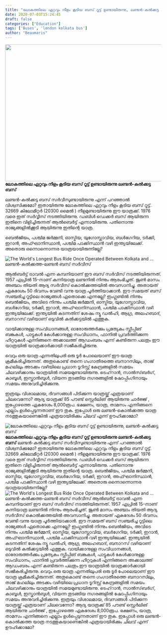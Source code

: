 ```yaml
---
title: "ലോകത്തിലെ ഏറ്റവും നീളം കൂടിയ ബസ് റൂട്ട് ഉണ്ടായിരുന്നു, ലണ്ടൻ-കൽക്കട്ട ബസ്"
date: 2020-07-03T15:24:45
draft: false
categories: ["Education"]
tags: ['Buses', 'london kolkata bus']
author: "Beaumaris"
---
```


<strong><a href="https://wordpress-972788-3403151.cloudwaysapps.com/post-about-london-kolkata-bus/279298/china-india-pm-border-issue-449" rel="attachment wp-att-279299"><img class="alignleft size-full wp-image-279299" src="https://cdn.boolokam.com/articles/2020/07/china-india-pm-border-issue-41.jpg" alt="" width="845" height="440" /></a>ലോകത്തിലെ ഏറ്റവും നീളം കൂടിയ ബസ് റൂട്ട് ഉണ്ടായിരുന്നു ലണ്ടൻ-കൽക്കട്ട ബസ്</strong>

ലണ്ടൻ-കൽക്കട്ട ബസ് സർവീസുണ്ടായിരുന്നു എന്ന് പറഞ്ഞാൽ വിശ്വസിക്കുമോ? ഇതായിരുന്നു ലോകത്തിലെ ഏറ്റവും നീളം കൂടിയ ബസ് റൂട്ട്. 32669 കിലോമീറ്റർ (20300 മൈൽ ) നീളമുണ്ടായിരുന്നു ഈ യാത്രക്ക്. 1976 വരെ ഇത് സർവ്വീസ് നടത്തിയിരുന്നു. ഡബിൾ ഡെക്കർ ബസ് ആയിരുന്ന ഇതിനെ വിളിച്ചിരുന്നത് ആൽബെർട്ട് എന്നായിരുന്നു. പതിനൊന്നു രാജ്യങ്ങളിൽക്കൂടി ആയിരുന്നു ഇതിന്റെ യാത്ര.

ബെൽജിയം, പശ്ചിമ ജർമ്മനി, ഓസ്ട്രിയ, യുഗോസ്ലാവിയ, ബൾഗേറിയ, ടർക്കി, ഇറാൻ, അഫ്ഘാനിസ്ഥാൻ, പശ്ചിമ പാക്കിസ്ഥാൻ വഴി ഇന്ത്യയിലേക്ക്. അതൊരു ഒന്നൊന്നൊന്നര യാത്രയായിരുന്നില്ലേ?

<img src="https://untoldstory.in/wp-content/uploads/2020/07/Albert-tour.png" alt="The World's Longest Bus Ride Once Operated Between Kolkata and ..." />ലണ്ടൻ-കൽക്കത്ത-ലണ്ടൻ ബസ് സർവീസ്

ആൽബർട്ട് ട്രാവൽ എന്ന കമ്പനിയാണ് ഈ ബസ് സർവീസ് നടത്തിയിരുന്നത്. 1957 ഏപ്രിൽ 15-നാണ് കന്നിയാത്ര ലണ്ടനിൽ നിന്നും ആരംഭിച്ചത്. ജൂൺ മാസം അഞ്ചാം തിയതി ആദ്യ സർവീസ് കൊൽക്കത്തയിൽ അവസാനിച്ചു. അതായത് ഏകദേശം 50 ദിവസം വേണ്ടി വന്നു യാത്ര പൂർത്തിയാക്കാൻ. ഈ സമയത് ബസ് സഞ്ചരിച്ച റൂട്ടിലെ രാജ്യങ്ങൾ ഏതൊക്കെ എന്നല്ലേ? ഇംഗ്ലണ്ടിൽ നിന്നും ബെൽജിയം, അവിടെ നിന്നും പശ്ചിമ ജർമ്മനി, ഓസ്ട്രിയ, യുഗോസ്ലാവിയ, ബൾഗേറിയ, ടർക്കി, ഇറാൻ, അഫ്ഘാനിസ്ഥാൻ, പശ്ചിമ പാക്കിസ്ഥാൻ വഴി ഇന്ത്യയിലേക്ക്. ഇന്ത്യയിൽ കടന്നതിന് ശേഷം ന്യൂ ഡൽഹി, ആഗ്ര, അലഹബാദ്, ബനാറസ് വഴിയാണ് ഒടുവിൽ കൽക്കട്ടയിൽ എത്തുക.

വായിക്കാനുള്ള സംവിധാനങ്ങൾ, ഓരോരുത്തർക്കും പ്രത്യേകം സ്ലീപ്പിങ് ബങ്കുകൾ, പാട്ടുകൾ കേൾക്കാനുള്ള സംവിധാനം, ഫാനിൽ പ്രവർത്തിക്കുന്ന ഹീറ്ററുകൾ എന്നിങ്ങനെ അക്കാലത്ത് ആഡംബരം എന്ന് കണ്ടിരുന്ന പലതും ഈ യാത്രയിൽ യാത്രക്കാർക്കായി സജീകരിച്ചിരുന്നു.

വെറും ഒരു യാത്ര എന്നതിലുപരി ഒരു ടൂർ പോലെയാണ് ഈ യാത്ര ക്രമീകരിച്ചിരുന്നത്. അതുകൊണ്ട് തന്നെ ഗംഗാതീരത്തെ ബനാറസിലും, താജ് മഹലിലും അടക്കം വഴിയിലെ പ്രധാന ടൂറിസ്റ്റ് കേന്ദ്രങ്ങളിൽ സമയം ചിലവഴിക്കാനും യാത്രയിൽ സമയമുണ്ടായിരുന്നു. ടെഹ്‌റാൻ, സാൽസ്‌ബർഗ്‌, കാബൂൾ, ഇസ്താൻബുൾ, വിയന്ന തുടങ്ങിയ നഗരങ്ങളിൽ ഷോപ്പിംഗിനായും സമയം അനുവദിച്ചിരിക്കുന്നു.

ഇത്രയും വിശാലമായ, ദിവസങ്ങൾ പിടിക്കുന്ന യാത്രയ്ക്ക് എത്രയാണ് ചിലവെന്നോ? ആദ്യ യാത്രക്ക് 85 പൗണ്ട് സ്റ്റെർലിങ് ആയിരുന്നു ചാർജ്ജ് , ഇപ്പോഴത്തെ ഏകദേശം 8,000രൂപ. ഭക്ഷണം, യാത്ര, താമസം എന്നിങ്ങനെ എല്ലാം ഉൾപ്പെടുന്നതാണ് ഈ തുക. ഇപ്പോൾ ഒരു ലണ്ടൻ-കൊൽക്കത്ത യാത്ര നടത്തുകയാണെങ്കിൽ എത്രയായിരിക്കും ചിലവ് എന്ന് ഊഹിക്കാമോ?


![ലോകത്തിലെ ഏറ്റവും നീളം കൂടിയ ബസ് റൂട്ട് ഉണ്ടായിരുന്നു, ലണ്ടൻ-കൽക്കട്ട ബസ്](https://cdn.boolokam.com/articles/2020/07/china-india-pm-border-issue-41.jpg)**[](https://wordpress-972788-3403151.cloudwaysapps.com/post-about-london-kolkata-bus/279298/china-india-pm-border-issue-449)ലോകത്തിലെ ഏറ്റവും നീളം കൂടിയ ബസ് റൂട്ട് ഉണ്ടായിരുന്നു ലണ്ടൻ-കൽക്കട്ട ബസ്** ലണ്ടൻ-കൽക്കട്ട ബസ് സർവീസുണ്ടായിരുന്നു എന്ന് പറഞ്ഞാൽ വിശ്വസിക്കുമോ? ഇതായിരുന്നു ലോകത്തിലെ ഏറ്റവും നീളം കൂടിയ ബസ് റൂട്ട്. 32669 കിലോമീറ്റർ (20300 മൈൽ ) നീളമുണ്ടായിരുന്നു ഈ യാത്രക്ക്. 1976 വരെ ഇത് സർവ്വീസ് നടത്തിയിരുന്നു. ഡബിൾ ഡെക്കർ ബസ് ആയിരുന്ന ഇതിനെ വിളിച്ചിരുന്നത് ആൽബെർട്ട് എന്നായിരുന്നു. പതിനൊന്നു രാജ്യങ്ങളിൽക്കൂടി ആയിരുന്നു ഇതിന്റെ യാത്ര. ബെൽജിയം, പശ്ചിമ ജർമ്മനി, ഓസ്ട്രിയ, യുഗോസ്ലാവിയ, ബൾഗേറിയ, ടർക്കി, ഇറാൻ, അഫ്ഘാനിസ്ഥാൻ, പശ്ചിമ പാക്കിസ്ഥാൻ വഴി ഇന്ത്യയിലേക്ക്. അതൊരു ഒന്നൊന്നൊന്നര യാത്രയായിരുന്നില്ലേ? ![The World's Longest Bus Ride Once Operated Between Kolkata and ...](https://untoldstory.in/wp-content/uploads/2020/07/Albert-tour.png)ലണ്ടൻ-കൽക്കത്ത-ലണ്ടൻ ബസ് സർവീസ് ആൽബർട്ട് ട്രാവൽ എന്ന കമ്പനിയാണ് ഈ ബസ് സർവീസ് നടത്തിയിരുന്നത്. 1957 ഏപ്രിൽ 15-നാണ് കന്നിയാത്ര ലണ്ടനിൽ നിന്നും ആരംഭിച്ചത്. ജൂൺ മാസം അഞ്ചാം തിയതി ആദ്യ സർവീസ് കൊൽക്കത്തയിൽ അവസാനിച്ചു. അതായത് ഏകദേശം 50 ദിവസം വേണ്ടി വന്നു യാത്ര പൂർത്തിയാക്കാൻ. ഈ സമയത് ബസ് സഞ്ചരിച്ച റൂട്ടിലെ രാജ്യങ്ങൾ ഏതൊക്കെ എന്നല്ലേ? ഇംഗ്ലണ്ടിൽ നിന്നും ബെൽജിയം, അവിടെ നിന്നും പശ്ചിമ ജർമ്മനി, ഓസ്ട്രിയ, യുഗോസ്ലാവിയ, ബൾഗേറിയ, ടർക്കി, ഇറാൻ, അഫ്ഘാനിസ്ഥാൻ, പശ്ചിമ പാക്കിസ്ഥാൻ വഴി ഇന്ത്യയിലേക്ക്. ഇന്ത്യയിൽ കടന്നതിന് ശേഷം ന്യൂ ഡൽഹി, ആഗ്ര, അലഹബാദ്, ബനാറസ് വഴിയാണ് ഒടുവിൽ കൽക്കട്ടയിൽ എത്തുക. വായിക്കാനുള്ള സംവിധാനങ്ങൾ, ഓരോരുത്തർക്കും പ്രത്യേകം സ്ലീപ്പിങ് ബങ്കുകൾ, പാട്ടുകൾ കേൾക്കാനുള്ള സംവിധാനം, ഫാനിൽ പ്രവർത്തിക്കുന്ന ഹീറ്ററുകൾ എന്നിങ്ങനെ അക്കാലത്ത് ആഡംബരം എന്ന് കണ്ടിരുന്ന പലതും ഈ യാത്രയിൽ യാത്രക്കാർക്കായി സജീകരിച്ചിരുന്നു. വെറും ഒരു യാത്ര എന്നതിലുപരി ഒരു ടൂർ പോലെയാണ് ഈ യാത്ര ക്രമീകരിച്ചിരുന്നത്. അതുകൊണ്ട് തന്നെ ഗംഗാതീരത്തെ ബനാറസിലും, താജ് മഹലിലും അടക്കം വഴിയിലെ പ്രധാന ടൂറിസ്റ്റ് കേന്ദ്രങ്ങളിൽ സമയം ചിലവഴിക്കാനും യാത്രയിൽ സമയമുണ്ടായിരുന്നു. ടെഹ്‌റാൻ, സാൽസ്‌ബർഗ്‌, കാബൂൾ, ഇസ്താൻബുൾ, വിയന്ന തുടങ്ങിയ നഗരങ്ങളിൽ ഷോപ്പിംഗിനായും സമയം അനുവദിച്ചിരിക്കുന്നു. ഇത്രയും വിശാലമായ, ദിവസങ്ങൾ പിടിക്കുന്ന യാത്രയ്ക്ക് എത്രയാണ് ചിലവെന്നോ? ആദ്യ യാത്രക്ക് 85 പൗണ്ട് സ്റ്റെർലിങ് ആയിരുന്നു ചാർജ്ജ് , ഇപ്പോഴത്തെ ഏകദേശം 8,000രൂപ. ഭക്ഷണം, യാത്ര, താമസം എന്നിങ്ങനെ എല്ലാം ഉൾപ്പെടുന്നതാണ് ഈ തുക. ഇപ്പോൾ ഒരു ലണ്ടൻ-കൊൽക്കത്ത യാത്ര നടത്തുകയാണെങ്കിൽ എത്രയായിരിക്കും ചിലവ് എന്ന് ഊഹിക്കാമോ?
